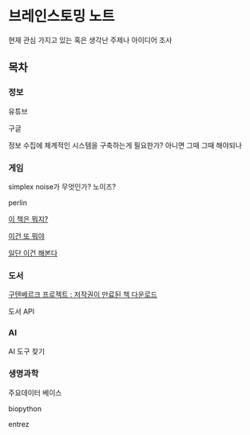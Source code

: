 # 브레인스토밍 노트

현재 관심 가지고 있는 혹은 생각난 주제나 아이디어 조사

## 목차

### 정보

유튜브

구글 

정보 수집에 체계적인 시스템을 구축하는게 필요한가? 아니면 그때 그때 해야되나 

### 게임

simplex noise가 무엇인가? 노이즈? 

perlin

[이 책은 뭐지?](https://thebookofshaders.com/00/?lan=kr)

[이건 또 뭐야](https://processing.org/)

[일단 이건 해본다](https://github.com/kaleidawave/islands)

### 도서

[구텐베르크 프로젝트 : 저작권이 만료된 책 다운로드](https://www.gutenberg.org/browse/scores/top)

도서 API

### AI

AI 도구 찾기

### 생명과학

주요데이터 베이스

biopython 

entrez

